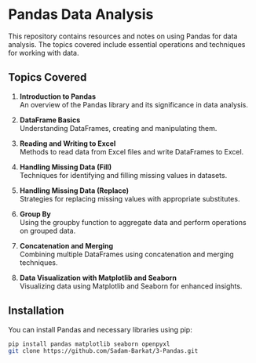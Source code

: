 # Pandas Data Analysis

This repository contains resources and notes on using Pandas for data analysis. The topics covered include essential operations and techniques for working with data.

## Topics Covered

1. **Introduction to Pandas**  
   An overview of the Pandas library and its significance in data analysis.

2. **DataFrame Basics**  
   Understanding DataFrames, creating and manipulating them.

3. **Reading and Writing to Excel**  
   Methods to read data from Excel files and write DataFrames to Excel.

4. **Handling Missing Data (Fill)**  
   Techniques for identifying and filling missing values in datasets.

5. **Handling Missing Data (Replace)**  
   Strategies for replacing missing values with appropriate substitutes.

6. **Group By**  
   Using the groupby function to aggregate data and perform operations on grouped data.

7. **Concatenation and Merging**  
   Combining multiple DataFrames using concatenation and merging techniques.

8. **Data Visualization with Matplotlib and Seaborn**  
   Visualizing data using Matplotlib and Seaborn for enhanced insights.

## Installation

You can install Pandas and necessary libraries using pip:

```bash
pip install pandas matplotlib seaborn openpyxl
git clone https://github.com/Sadam-Barkat/3-Pandas.git
